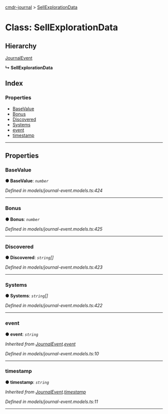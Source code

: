 [cmdr-journal](../README.md) > [SellExplorationData](../classes/sellexplorationdata.md)



# Class: SellExplorationData

## Hierarchy


 [JournalEvent](journalevent.md)

**↳ SellExplorationData**







## Index

### Properties

* [BaseValue](sellexplorationdata.md#basevalue)
* [Bonus](sellexplorationdata.md#bonus)
* [Discovered](sellexplorationdata.md#discovered)
* [Systems](sellexplorationdata.md#systems)
* [event](sellexplorationdata.md#event)
* [timestamp](sellexplorationdata.md#timestamp)



---
## Properties
<a id="basevalue"></a>

###  BaseValue

**●  BaseValue**:  *`number`* 

*Defined in models/journal-event.models.ts:424*





___

<a id="bonus"></a>

###  Bonus

**●  Bonus**:  *`number`* 

*Defined in models/journal-event.models.ts:425*





___

<a id="discovered"></a>

###  Discovered

**●  Discovered**:  *`string`[]* 

*Defined in models/journal-event.models.ts:423*





___

<a id="systems"></a>

###  Systems

**●  Systems**:  *`string`[]* 

*Defined in models/journal-event.models.ts:422*





___

<a id="event"></a>

###  event

**●  event**:  *`string`* 

*Inherited from [JournalEvent](journalevent.md).[event](journalevent.md#event)*

*Defined in models/journal-event.models.ts:10*





___

<a id="timestamp"></a>

###  timestamp

**●  timestamp**:  *`string`* 

*Inherited from [JournalEvent](journalevent.md).[timestamp](journalevent.md#timestamp)*

*Defined in models/journal-event.models.ts:11*





___


